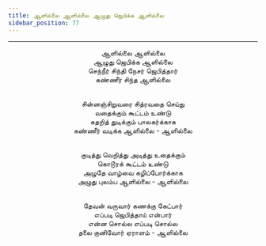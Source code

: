 ```yaml
---
title: ஆளில்லை ஆளில்லை ஆழுது ஜெபிக்க ஆளில்லை
sidebar_position: 77
---
```


---
<center>
ஆளில்லை ஆளில்லை<br/>
ஆழுது ஜெபிக்க ஆளில்லை<br/>
செந்நீர் சிந்தி நேசர் ஜெபித்தார்<br/>
கண்ணீர் சிந்த ஆளில்லை<br/><br/>

சின்னஞ்சிறுவரை சித்ரவதை செய்து<br/>
வதைக்கும் கூட்டம் உண்டு<br/>
கதறித் துடிக்கும் பாலகர்க்காக<br/>
கண்ணீர் வடிக்க ஆளில்லை        - ஆளில்லை<br/><br/>

குடித்து வெறித்து அடித்து உதைக்கும்<br/>
கொடூரக் கூட்டம் உண்டு<br/>
அழுதே வாழ்வை கழிப்போர்க்காக<br/>
அழுது புலம்ப ஆளில்லை        - ஆளில்லை<br/><br/>

தேவன் வருவார் கணக்கு கேட்பார்<br/>
எப்படி ஜெபித்தாய் என்பார்<br/>
என்ன சொல்ல எப்படி சொல்ல<br/>
தலை குனிவோர் ஏராளம்        - ஆளில்லை
</center>